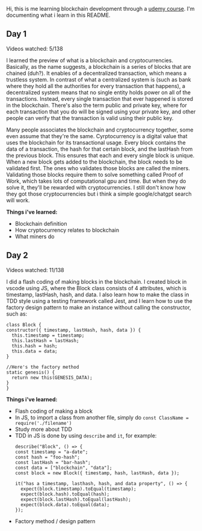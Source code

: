 Hi, this is me learning blockchain development through a [udemy course](https://www.udemy.com/share/1022Su3@s81Hzg2wSFWWDJpCB5mh33qxZtR0BqzG87Yp2Ode-QzeslVsPT-eVkh5tIDjAJSITw==/). I'm documenting what i learn in this README.

<h2> Day 1</h2>

  Videos watched: 5/138 </br>
  
  I learned the preview of what is a blockchain and cryptocurrencies. Basically, as the name suggests, a blockchain is a series of blocks that are chained (duh?). It enables of a decentralized transaction, which means a trustless system.
  In contrast of what a centralized system is (such as bank where they hold all the authorities for every transaction that happens), a decentralized system means that no single entity holds power on all of the transactions. Instead,
  every single transaction that ever happened is stored in the blockchain. There's also the term  public and private key, where for each transaction that you do will be signed using your private key, and other people can verify that the transaction is valid using their public key. </br>
  
  Many people associates the blockchain and cryptocurrency together, some even assume that they're the same. Cyrptocurrency is a digital value that uses the blockchain for its transactional usage. Every block contains the data of a transaction, the hash for that certain block, and
  the lastHash from the previous block. This ensures that each and every single block is unique. When a new block gets added to the blockchain, the block needs to be validated first. The ones who validates those blocks are called the miners. Validating those blocks require them to solve something
  called Proof of Work, which takes lots of computational gpu and time. But when they do solve it, they'll be rewarded with cryptocurrencies. I still don't know how they got those cryptocurrencies but i think a simple google/chatgpt search will work.

  **Things i've learned:** </br>
  - Blockchain definition
  - How cryptocurrency relates to blockchain
  - What miners do

<h2> Day 2 </h2>
  Videos watched: 11/138 </br>
  
  I did a flash coding of making blocks in the blockchain. I created block in vscode using JS, where the Block class consists of 4 attributes, which is timestamp, lastHash, hash, and data. I also learn how to make the class in TDD style using
  a testing framework called Jest, and I learn how to use the factory design pattern to make an instance without calling the constructor, such as: </br>
  ```
class Block {
  constructor({ timestamp, lastHash, hash, data }) {
    this.timestamp = timestamp;
    this.lastHash = lastHash;
    this.hash = hash;
    this.data = data;
  }

//Here's the factory method
  static genesis() {
    return new this(GENESIS_DATA);
  }
}
  ```

**Things i've learned:** </br>
- Flash coding of making a block
- In JS, to import a class from another file, simply do `const ClassName = require('./filename')`
- Study more about TDD
- TDD in JS is done by using `describe` and `it`, for example:
  ```
  describe("Block", () => {
  const timestamp = "a-date";
  const hash = "foo-hash";
  const lastHash = "bar-hash";
  const data = ["blockchain", "data"];
  const block = new Block({ timestamp, hash, lastHash, data });

  it("has a timestamp, lasthash, hash, and data property", () => {
    expect(block.timestamp).toEqual(timestamp);
    expect(block.hash).toEqual(hash);
    expect(block.lastHash).toEqual(lastHash);
    expect(block.data).toEqual(data);
  });
  ```
- Factory method / design pattern

  
  
